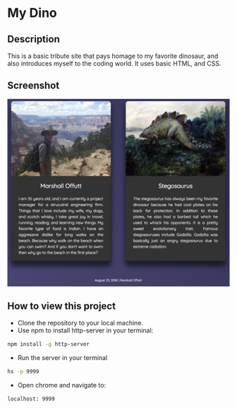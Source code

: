 # My Dino

## Description
This is a basic tribute site that pays homage to my favorite dinosaur, and also introduces myself to the coding world. It uses basic HTML, and CSS.

## Screenshot
![main screen shot](./screenshots/dino.png)

## How to view this project
* Clone the repository to your local machine.
* Use npm to install http-server in your terminal:
```sh
npm install -g http-server
```
* Run the server in your terminal
```sh
hs -p 9999
```
* Open chrome and navigate to:
```
localhost: 9999
```
